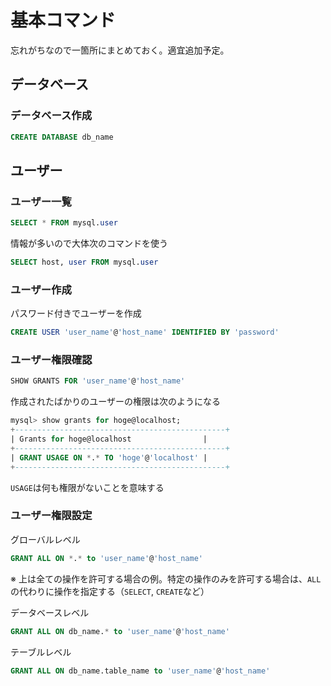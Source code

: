 # 基本コマンド

忘れがちなので一箇所にまとめておく。適宜追加予定。

## データベース

### データベース作成

```sql
CREATE DATABASE db_name
```

## ユーザー

### ユーザー一覧

```sql
SELECT * FROM mysql.user
```

情報が多いので大体次のコマンドを使う

```sql
SELECT host, user FROM mysql.user
```

### ユーザー作成

パスワード付きでユーザーを作成

```sql
CREATE USER 'user_name'@'host_name' IDENTIFIED BY 'password'
```

### ユーザー権限確認

```sql
SHOW GRANTS FOR 'user_name'@'host_name'
```

作成されたばかりのユーザーの権限は次のようになる

```sql
mysql> show grants for hoge@localhost;
+-----------------------------------------------+
| Grants for hoge@localhost                |
+-----------------------------------------------+
| GRANT USAGE ON *.* TO 'hoge'@'localhost' |
+-----------------------------------------------+
```

`USAGE`は何も権限がないことを意味する

### ユーザー権限設定

グローバルレベル

```sql
GRANT ALL ON *.* to 'user_name'@'host_name'
```

※ 上は全ての操作を許可する場合の例。特定の操作のみを許可する場合は、`ALL`の代わりに操作を指定する（`SELECT`, `CREATE`など）

データベースレベル

```sql
GRANT ALL ON db_name.* to 'user_name'@'host_name'
```

テーブルレベル

```sql
GRANT ALL ON db_name.table_name to 'user_name'@'host_name'
```
